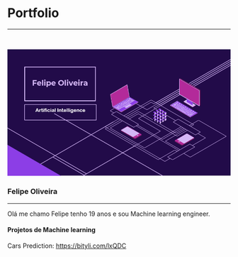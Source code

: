 # Portfolio 
<hr>
<br>

![alt text](https://github.com/Felipe-Oliveira11/Portfolio/blob/master/template.PNG)
### Felipe Oliveira 
<hr>

Olá me chamo Felipe tenho 19 anos e sou Machine learning engineer. 
<br>

#### Projetos de Machine learning


Cars Prediction: https://bityli.com/lxQDC


